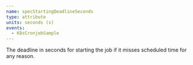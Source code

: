 ```yaml
---
name: specStartingDeadlineSeconds
type: attribute
units: seconds (s)
events:
  - K8sCronjobSample
---
```


The deadline in seconds for starting the job if it misses scheduled time for any reason.
